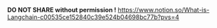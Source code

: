 **DO NOT SHARE without permission !**
https://www.notion.so/What-is-Langchain-c00535ce152840c39e524b04698bc77b?pvs=4